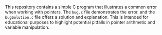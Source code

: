 This repository contains a simple C program that illustrates a common error when working with pointers.  The `bug.c` file demonstrates the error, and the `bugSolution.c` file offers a solution and explanation.  This is intended for educational purposes to highlight potential pitfalls in pointer arithmetic and variable manipulation.
